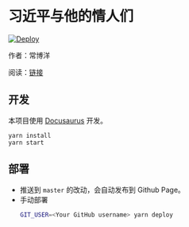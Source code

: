 # 习近平与他的情人们

[![Deploy](https://github.com/xijinping0/xjp-and-his-lovers/actions/workflows/deploy.yaml/badge.svg)](https://github.com/xijinping0/xjp-and-his-lovers/actions/workflows/deploy.yaml)

作者：常博洋

阅读：[链接](https://xijinping0.github.io/xjp-and-his-lovers/docs/toc)

## 开发

本项目使用 [Docusaurus](https://docusaurus.io/docs) 开发。

```
yarn install
yarn start
```

## 部署
- 推送到 `master` 的改动，会自动发布到 Github Page。
- 手动部署
  ```sh
  GIT_USER=<Your GitHub username> yarn deploy
  ```
